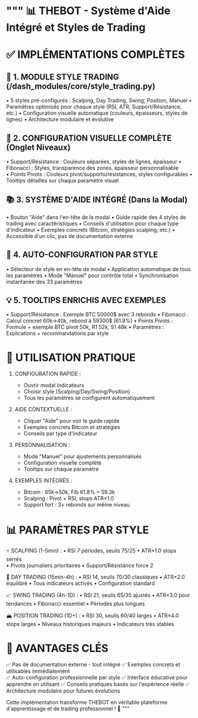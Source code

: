"""
📊 THEBOT - Système d'Aide Intégré et Styles de Trading
================================================================

✅ IMPLÉMENTATIONS COMPLÈTES
============================

🎯 1. MODULE STYLE TRADING (/dash_modules/core/style_trading.py)
----------------------------------------------------------------
• 5 styles pré-configurés : Scalping, Day Trading, Swing, Position, Manuel
• Paramètres optimisés pour chaque style (RSI, ATR, Support/Résistance, etc.)
• Configuration visuelle automatique (couleurs, épaisseurs, styles de lignes)
• Architecture modulaire et évolutive

🎨 2. CONFIGURATION VISUELLE COMPLÈTE (Onglet Niveaux)
-------------------------------------------------------
• Support/Résistance : Couleurs séparées, styles de lignes, épaisseur
• Fibonacci : Styles, transparence des zones, épaisseur personnalisable  
• Points Pivots : Couleurs pivot/supports/résistances, styles configurables
• Tooltips détaillés sur chaque paramètre visuel

📚 3. SYSTÈME D'AIDE INTÉGRÉ (Dans la Modal)
--------------------------------------------
• Bouton "Aide" dans l'en-tête de la modal
• Guide rapide des 4 styles de trading avec caractéristiques
• Conseils d'utilisation pour chaque type d'indicateur
• Exemples concrets (Bitcoin, stratégies scalping, etc.)
• Accessible d'un clic, pas de documentation externe

🔄 4. AUTO-CONFIGURATION PAR STYLE
----------------------------------
• Sélecteur de style en en-tête de modal
• Application automatique de tous les paramètres
• Mode "Manuel" pour contrôle total
• Synchronisation instantanée des 33 paramètres

💡 5. TOOLTIPS ENRICHIS AVEC EXEMPLES
-------------------------------------
• Support/Résistance : Exemple BTC 50000$ avec 3 rebonds
• Fibonacci : Calcul concret 60k→40k, rebond à 59300$ (61.8%)
• Points Pivots : Formule + exemple BTC pivot 50k, R1 52k, S1 48k
• Paramètres : Explications + recommandations par style

🚀 UTILISATION PRATIQUE
========================

1. CONFIGURATION RAPIDE :
   - Ouvrir modal indicateurs
   - Choisir style (Scalping/Day/Swing/Position)
   - Tous les paramètres se configurent automatiquement

2. AIDE CONTEXTUELLE :
   - Cliquer "Aide" pour voir le guide rapide
   - Exemples concrets Bitcoin et stratégies
   - Conseils par type d'indicateur

3. PERSONNALISATION :
   - Mode "Manuel" pour ajustements personnalisés
   - Configuration visuelle complète
   - Tooltips sur chaque paramètre

4. EXEMPLES INTÉGRÉS :
   - Bitcoin : 65k→50k, Fib 61.8% = 59.3k
   - Scalping : Pivot + RSI, stops ATR×1.0
   - Support fort : 3+ rebonds sur même niveau

📊 PARAMÈTRES PAR STYLE
========================

⚡ SCALPING (1-5min) :
• RSI 7 périodes, seuils 75/25
• ATR×1.0 stops serrés  
• Pivots journaliers prioritaires
• Support/Résistance force 2

🌅 DAY TRADING (15min-4h) :
• RSI 14, seuils 70/30 classiques
• ATR×2.0 équilibré
• Tous indicateurs activés
• Configuration standard

📈 SWING TRADING (4h-1D) :
• RSI 21, seuils 65/35 ajustés
• ATR×3.0 pour tendances
• Fibonacci essentiel
• Périodes plus longues

🏔️ POSITION TRADING (1D+) :
• RSI 30, seuils 60/40 larges
• ATR×4.0 stops larges
• Niveaux historiques majeurs
• Indicateurs très stables

🎯 AVANTAGES CLÉS
=================
✅ Pas de documentation externe - tout intégré
✅ Exemples concrets et utilisables immédiatement  
✅ Auto-configuration professionnelle par style
✅ Interface éducative pour apprendre en utilisant
✅ Conseils pratiques basés sur l'expérience réelle
✅ Architecture modulaire pour futures évolutions

Cette implémentation transforme THEBOT en véritable plateforme 
d'apprentissage et de trading professionnel ! 🚀
"""
